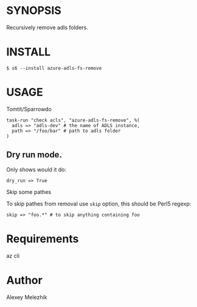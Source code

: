 # SYNOPSIS

Recursively remove adls folders.

# INSTALL

    $ s6 --install azure-adls-fs-remove

# USAGE

Tomtit/Sparrowdo

    task-run "check acls", "azure-adls-fs-remove", %(
      adls => "adls-dev" # the name of ADLS instance,
      path => "/foo/bar" # path to adls folder
    )

## Dry run mode.

Only shows would it do:

    dry_run => True

Skip some pathes

To skip pathes from removal use `skip` option, this should be Perl5 regexp:

    skip => "foo.*" # to skip anything containing foo

# Requirements

az cli

# Author

Alexey Melezhik

